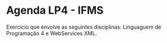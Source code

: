 # Agenda LP4 - IFMS

Exercício que envolve as seguintes disciplinas: Linguaguem de Programação 4 e WebServices XML.

